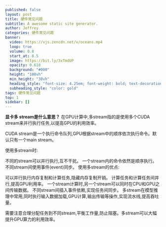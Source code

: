 ```yaml
---
published: false
layout: post
title: 硬件常见问题
subtitle: A awesome static site generator.
author: Jeffrey
categories: 硬件常见问题
banner:
  video: https://vjs.zencdn.net/v/oceans.mp4
  loop: true
  volume: 0.8
  start_at: 8.5
  image: https://bit.ly/3xTmdUP
  opacity: 0.618
  background: "#000"
  height: "100vh"
  min_height: "38vh"
  heading_style: "font-size: 4.25em; font-weight: bold; text-decoration: underline"
  subheading_style: "color: gold"
tags: 硬件常见问题
top: 1
sidebar: []
---
```


**显卡多 stream是什么意思？**
在GPU计算中,多stream指的是使用多个CUDA stream来并行执行任务,以提高GPU的利用效率。

CUDA stream是一个执行命令队列,GPU根据stream中的顺序依次执行命令。默认只有一个main stream。

使用多stream时:

不同的stream可以并行执行,互不干扰。
一个stream内的命令依然是顺序执行。
不同stream间使用事件(event)同步。
使用多stream的优点:

可以并行执行内存复制和计算任务,隐藏内存复制开销。
计算任务和计算任务间并行,提高GPU利用率。
一个stream计算时,另一个stream可以同时在CPU和GPU之间传输数据。
不同stream间插入事件依赖,实现任务间同步。
多stream在模型推理中常用,同时执行输入数据加载,GPU计算,输出传输等操作,实现流水线,提高吞吐量。

需要注意合理分配任务到不同stream,平衡工作量,防止阻塞。多stream可以大幅提升GPU算力的利用效率。


